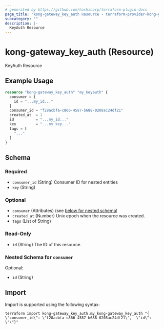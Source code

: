 ```yaml
---
# generated by https://github.com/hashicorp/terraform-plugin-docs
page_title: "kong-gateway_key_auth Resource - terraform-provider-kong-gateway"
subcategory: ""
description: |-
  KeyAuth Resource
---
```


# kong-gateway_key_auth (Resource)

KeyAuth Resource

## Example Usage

```terraform
resource "kong-gateway_key_auth" "my_keyauth" {
  consumer = {
    id = "...my_id..."
  }
  consumer_id = "f28acbfa-c866-4587-b688-0208ac24df21"
  created_at  = 1
  id          = "...my_id..."
  key         = "...my_key..."
  tags = [
    "..."
  ]
}
```

<!-- schema generated by tfplugindocs -->
## Schema

### Required

- `consumer_id` (String) Consumer ID for nested entities
- `key` (String)

### Optional

- `consumer` (Attributes) (see [below for nested schema](#nestedatt--consumer))
- `created_at` (Number) Unix epoch when the resource was created.
- `tags` (List of String)

### Read-Only

- `id` (String) The ID of this resource.

<a id="nestedatt--consumer"></a>
### Nested Schema for `consumer`

Optional:

- `id` (String)

## Import

Import is supported using the following syntax:

```shell
terraform import kong-gateway_key_auth.my_kong-gateway_key_auth "{ \"consumer_id\": \"f28acbfa-c866-4587-b688-0208ac24df21\",  \"id\": \"\"}"
```
